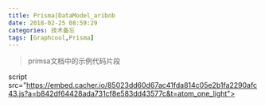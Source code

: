 ```yaml
---
title: Prisma|DataModel_aribnb
date: 2018-02-25 08:59:29
categories: 技术备忘
tags: [Graphcool,Prisma]
---
```

>primsa文档中的示例代码片段


script src="https://embed.cacher.io/85023dd60d67ac41fda814c05e2b1fa2290afc43.js?a=b842df64428ada731cf8e583dd43577c&t=atom_one_light"></script>



